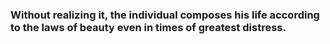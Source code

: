 ### Without realizing it, the individual composes his life according to the laws of beauty even in times of greatest distress.